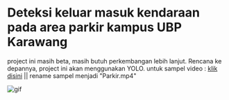 # Deteksi keluar masuk kendaraan pada area parkir kampus UBP Karawang
project ini masih beta, masih butuh perkembangan lebih lanjut. 
Rencana ke depannya, project ini akan menggunakan YOLO. 
untuk sampel video : <a href='https://du.sf-converter.com/go?payload=1*eJzVk1tvozgYhv9LpfpqSQGbUyVrBDRJSZgQkiZpeoMIEHA5hmPoaP%2F7GjI7O3M5q92LSuixMbL53vfz%2B%2B2uypvSC3Zlcvd4F9V1UT0%2BPHRdN%2Bnzpm5OwcTL04fOrb3oS4uN8NWc7VVtl1R3f3zfafi%2FvdFtfJL%2F%2BseyFBiGqTKmEC5JlZXJJMzzMAla4gf5eNQ4KxK3P7le%2FCW4FqQMMCcKAiuyvCCBgOAuWCbH3HpeHdNl1J0ELu9z1QakwJwiTziZm3AinIg8ID7OGVVdCfCgK8IxilcHT%2BpdtLu85fPD7ixEx7qrAylgdovZ9NlRAandEHOIBTfR%2BLtIUAaXhhZSVQnugwqkEXYZkKYYcve8zisgzfBPouja7a2Sso8YpBV2G7pW%2Bg1IW5xSECyAIsE8AiQjtddl%2FqmoMEKSwNJ%2FFx5GubfXnRfRhKi3zRbxu9Xas7e9F%2BrMfpuDtihbzIGUpAEefb7nZ2mBQFZhYeHpumU2Hts50EBaHXqQq9Q5CEk5Vu8lQYYhEllFkYDflJjn4ERmFZCkNbUaiQrPswpSWIljeTCuUfuhDGUenFtqMwJxEBRuQtpgPPBM20S1sCwHJTgYQqcSj0Tg4cNUAzX9KvKczFO5GZ5pb181a%2BOkzbmc2lSsW7rUoVun6eaAUJBigD%2BAdmTwc%2BzHYOKPTgyrhUc5eEGHwQs6ZBUFlUo5CKUDlUhJxYGKhFi1Lqy9kLuNbUTq8tRoLyJ%2FmXPl1OLLJma7M6wPywSa87fNafvUdldovfG%2BIahEe98QJbLmuu3MN6LiM9H7%2B3Q5Lxf5B7OqwvXW6aV2v3OQqtj38Ik%2BIPlbXhoNFaYDhpLSoch0rLod9BaDmp%2BuAt04lDqHunNVu41qhMeXxo9sAyXatZIjomvPi1WesK%2BrXP3YlQoy9MWKqX3LIEg35leP4y51FeqLp%2Fb1ElkWB%2BsIHtZr65CazWWax0%2BbuC6eOUJzOkbuM%2BYUSsAdZhWdDveOg2ikMFIcKQ0U2fFW8iNvNxSNlEbKAyX5U4V%2B9P93Q89Rb4YG%2FUi9BOGvqRcEpIiK%2BN%2BlXvlXqb%2B19f%2FKfbjOTmpcLfh49xr7ZjBLreWBlfNTP9UutfvhlnqvnE1Ti%2FqvumHra9VWX7abmH1bo7k8U%2F1Xc%2BUfr5vtu%2B2JoX1wzNSZLlbZ3g8%2FU%2B5rUicBDf3WTYsgcWjFMSmdnbam326NqdT67vGfUP%2F5F%2FV9pbc%3D*1655038658*fe6450afe889c21d'> klik disini</a> || rename sampel menjadi "Parkir.mp4"

![gif](https://github.com/reivanabdee/Deteksi-Keluar-Masuk-Kendaraan-Satu-Arah/blob/main/run.gif)








